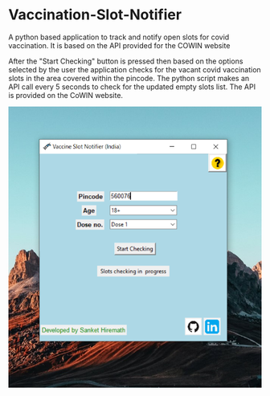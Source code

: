 # Vaccination-Slot-Notifier
A python based application to track and notify open slots for covid vaccination. It is based on the API provided for the COWIN website 

After the "Start Checking" button is pressed then based on the options selected by the user the application checks for the vacant covid vaccination slots in the area covered within the pincode.
The python script makes an API call every 5 seconds to check for the updated empty slots list. The API is provided on the CoWIN website.

![alt text](https://github.com/SanketHiremath/Vaccination-Slot-Notifier/blob/main/Application_screenshot.png)

